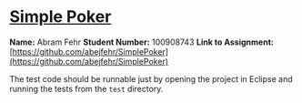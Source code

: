 # [Simple Poker](https://github.com/abejfehr/SimplePoker)

**Name:** Abram Fehr
**Student Number:** 100908743
**Link to Assignment:** [https://github.com/abejfehr/SimplePoker](https://github.com/abejfehr/SimplePoker)

The test code should be runnable just by opening the project in Eclipse and running the tests from the `test` directory.

